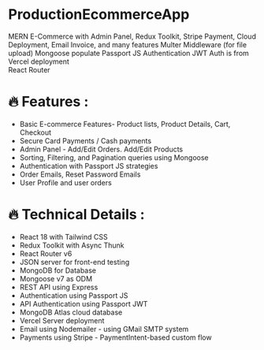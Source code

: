 # ProductionEcommerceApp

MERN E-Commerce  with Admin Panel, Redux Toolkit, Stripe Payment, Cloud Deployment, Email Invoice, and many features 
Multer Middleware (for file upload)
Mongoose populate 
Passport JS Authentication 
JWT Auth is from 
Vercel deployment  
React Router 

# 🔥 Features :
- Basic E-commerce Features- Product lists, Product Details, Cart, Checkout 
- Secure Card Payments / Cash payments
- Admin Panel - Add/Edit Orders. Add/Edit Products
- Sorting, Filtering, and Pagination queries using Mongoose
- Authentication with Passport JS strategies
- Order Emails, Reset Password Emails
- User Profile and user orders

# 🔥 Technical Details :
- React 18 with Tailwind CSS
- Redux Toolkit with Async Thunk
- React Router v6
- JSON server for front-end testing
- MongoDB for Database
- Mongoose v7 as ODM
- REST API using Express
- Authentication using Passport JS
- API Authentication using Passport JWT
- MongoDB Atlas cloud database
- Vercel Server deployment
- Email using Nodemailer - using GMail SMTP system
- Payments using Stripe - PaymentIntent-based custom flow
